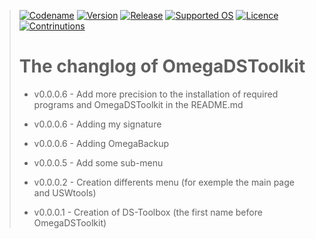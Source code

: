 > [![Codename](https://img.shields.io/badge/Codename-MyMeepSQL-informational?style=flat-square)]()
[![Version](https://img.shields.io/badge/Version-0.0.0.6-brightgreen?style=flat-square)]()
[![Release](https://img.shields.io/badge/Release-Stable-success?style=flat-square)]()
[![Supported OS](https://img.shields.io/badge/Supported%20OS-Linux%20--%20Windows-success?style=flat-square)]()
[![Licence](https://img.shields.io/badge/License-GNU--GPL--3.0-important?style=flat-square)]()
[![Contrinutions](https://img.shields.io/badge/Contributions-Open%20!-yellow?style=flat-square)]()
> 
> # The changlog of OmegaDSToolkit
> 
> 
> * v0.0.0.6  -   Add more precision to the installation of required programs and OmegaDSToolkit in the README.md
> 
> * v0.0.0.6  -  Adding my signature
> 
> * v0.0.0.6  -  Adding OmegaBackup
> 
> * v0.0.0.5  -  Add some sub-menu
> 
> * v0.0.0.2  -  Creation differents menu (for exemple the main page and USWtools)
> 
> * v0.0.0.1  -  Creation of DS-Toolbox (the first name before OmegaDSToolkit)
